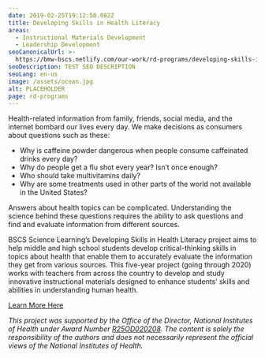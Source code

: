```yaml
---
date: 2019-02-25T19:12:58.082Z
title: Developing Skills in Health Literacy
areas:
  - Instructional Materials Development
  - Leadership Development
seoCanonicalUrl: >-
  https://bmw-bscs.netlify.com/our-work/rd-programs/developing-skills-in-health-literacy
seoDescription: TEST SEO DESCRIPTION
seoLang: en-us
image: /assets/ocean.jpg
alt: PLACEHOLDER
page: rd-programs
---
```

Health-related information from family, friends, social media, and the internet bombard our lives every day. We make decisions as consumers about questions such as these:

* Why is caffeine powder dangerous when people consume caffeinated drinks every day?
* Why do people get a flu shot every year? Isn’t once enough?
* Who should take multivitamins daily?
* Why are some treatments used in other parts of the world not available in the United States?

Answers about health topics can be complicated. Understanding the science behind these questions requires the ability to ask questions and find and evaluate information from different sources.

BSCS Science Learning’s Developing Skills in Health Literacy project aims to help middle and high school students develop critical-thinking skills in topics about health that enable them to accurately evaluate the information they get from various sources. This five-year project (going through 2020) works with teachers from across the country to develop and study innovative instructional materials designed to enhance students’ skills and abilities in understanding human health. 

<a class="btn btn-outline-secondary" href="http://healthliteracyft.bscs.org/" target="_blank" rel="noopener noreferrer">Learn More Here</a>

_This project was supported by the Office of the Director, National Institutes of Health under Award Number_ [_R25OD020208_](https://nihsepa.org/project/developing-skills-in-health-literacy/)_. The content is solely the responsibility of the authors and does not necessarily represent the official views of the National Institutes of Health._
